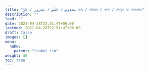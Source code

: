 ```yaml
---
title: "مخفوض / خَفْض / مَجرور / جَرّ জার / মাজরুর / খফদ / মাখফুদ বা করণকারক"
description: ""
lead: ""
date: 2021-04-28T22:51:47+06:00
lastmod: 2021-04-28T22:51:47+06:00
draft: false
images: []
menu: 
  nahw:
    parent: "irabul_ism"
weight: 30
toc: true
---
```



